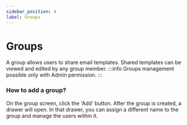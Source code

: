 ```yaml
---
sidebar_position: 4
label: Groups
---
```


# Groups

A group allows users to share email templates. Shared templates can be viewed and edited by any group member.
:::info
Groups management possible only with Admin permission.
:::

### How to add a group?
On the group screen, click the 'Add' button. After the group is created, a drawer will open. 
In that drawer, you can assign a different name to the group and manage the users within it.

